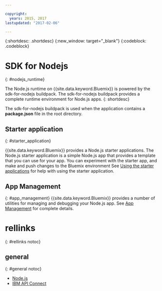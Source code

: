 ```yaml
---

copyright:
  years: 2015, 2017
lastupdated: "2017-02-06"

---
```


{:shortdesc: .shortdesc}
{:new_window: target="_blank"}
{:codeblock: .codeblock}


# SDK for Nodejs
{: #nodejs_runtime}

The Node.js runtime on {{site.data.keyword.Bluemix}} is powered by the sdk-for-nodejs buildpack.
The sdk-for-nodejs buildpack provides a complete runtime environment for Node.js apps.
{: shortdesc}

The sdk-for-nodejs buildpack is used when the application contains a **package.json** file in the root directory.

## Starter application
{: #starter_application}

{{site.data.keyword.Bluemix}} provides a Node.js starter applications.  The Node.js starter application is a simple Node.js app that provides a template that you can use for your app. You can experiment with the starter app, and make and push changes to the Bluemix environment  See [Using the starter applications](/docs/cfapps/starter_app_usage.html) for help with using the starter application.

## App Management
{: #app_management}
{{site.data.keyword.Bluemix}} provides a number of utilities for managing and debugging your Node.js app.  See [App Management](/docs/manageapps/app_mng.html) for complete details.

# rellinks
{: #rellinks notoc} 
## general
{: #general notoc}
* [Node.js](https://nodejs.org)
* [IBM API Connect](https://strongloop.com/)
